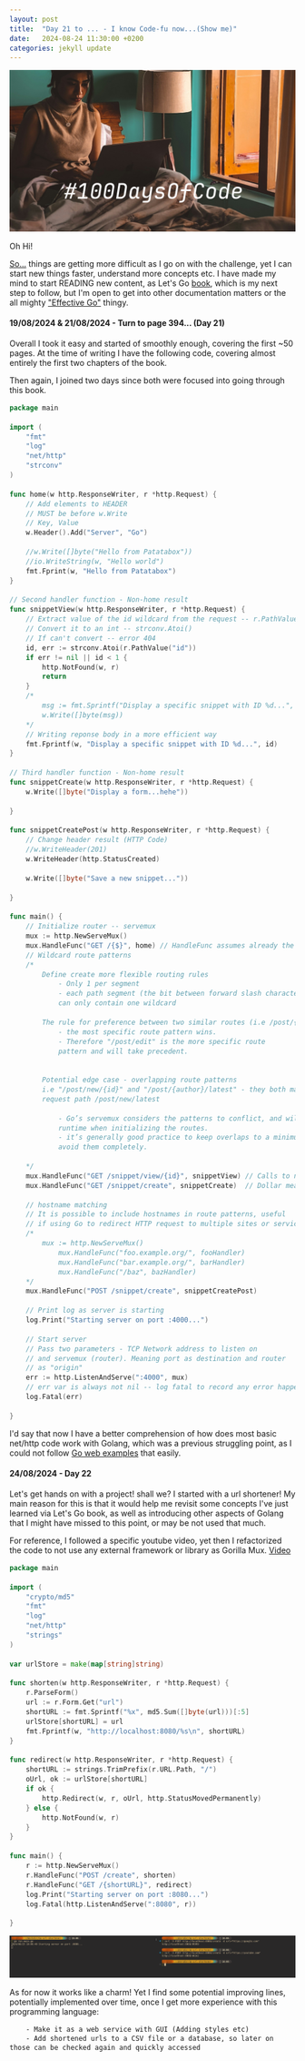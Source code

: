 ```yaml
---
layout: post
title:  "Day 21 to ... - I know Code-fu now...(Show me)"
date:   2024-08-24 11:30:00 +0200
categories: jekyll update
---
```


![custom header](https://raw.githubusercontent.com/Akirapearl/jekyll_blog/main/assets/images/C0mP_Mac.png)

Oh Hi!

[So...](https://www.youtube.com/watch?v=0YhJxJZOWBw) things are getting more difficult as I go on with the challenge, yet I can start new things faster, understand more concepts etc. I have made my mind to start READING new content, as Let's Go [book](https://lets-go.alexedwards.net/), which is my next step to follow, but I'm open to get into other documentation matters or the all mighty ["Effective Go"](https://go.dev/doc/effective_go) thingy.

#### 19/08/2024 & 21/08/2024 - Turn to page 394... (Day 21)

Overall I took it easy and started of smoothly enough, covering the first ~50 pages. At the time of writing I have the following code, covering almost entirely the first two chapters of the book.

Then again, I joined two days since both were focused into going through this book.

```go
package main

import (
	"fmt"
	"log"
	"net/http"
	"strconv"
)

func home(w http.ResponseWriter, r *http.Request) {
	// Add elements to HEADER
	// MUST be before w.Write
	// Key, Value
	w.Header().Add("Server", "Go")

	//w.Write([]byte("Hello from Patatabox"))
	//io.WriteString(w, "Hello world")
	fmt.Fprint(w, "Hello from Patatabox")
}

// Second handler function - Non-home result
func snippetView(w http.ResponseWriter, r *http.Request) {
	// Extract value of the id wildcard from the request -- r.PathValue()
	// Convert it to an int -- strconv.Atoi()
	// If can't convert -- error 404
	id, err := strconv.Atoi(r.PathValue("id"))
	if err != nil || id < 1 {
		http.NotFound(w, r)
		return
	}
	/*
		msg := fmt.Sprintf("Display a specific snippet with ID %d...", id)
		w.Write([]byte(msg))
	*/
	// Writing reponse body in a more efficient way
	fmt.Fprintf(w, "Display a specific snippet with ID %d...", id)
}

// Third handler function - Non-home result
func snippetCreate(w http.ResponseWriter, r *http.Request) {
	w.Write([]byte("Display a form...hehe"))

}

func snippetCreatePost(w http.ResponseWriter, r *http.Request) {
	// Change header result (HTTP Code)
	//w.WriteHeader(201)
	w.WriteHeader(http.StatusCreated)

	w.Write([]byte("Save a new snippet..."))

}

func main() {
	// Initialize router -- servemux
	mux := http.NewServeMux()
	mux.HandleFunc("GET /{$}", home) // HandleFunc assumes already the pass of a ResponseWritter and a Request
	// Wildcard route patterns
	/*
		Define create more flexible routing rules
			- Only 1 per segment
			- each path segment (the bit between forward slash characters)
			can only contain one wildcard

		The rule for preference between two similar routes (i.e /post/{id} - /post/edit)
		 	- the most specific route pattern wins.
			- Therefore "/post/edit" is the more specific route
			pattern and will take precedent.


		Potential edge case - overlapping route patterns
		i.e "/post/new/{id}" and "/post/{author}/latest" - they both match the
		request path /post/new/latest

			- Go’s servemux considers the patterns to conflict, and will panic at
			runtime when initializing the routes.
			- it’s generally good practice to keep overlaps to a minimum or
			avoid them completely.

	*/
	mux.HandleFunc("GET /snippet/view/{id}", snippetView) // Calls to non home/root results
	mux.HandleFunc("GET /snippet/create", snippetCreate)  // Dollar means match a single slash, followed by nothing else

	// hostname matching
	// It is possible to include hostnames in route patterns, useful
	// if using Go to redirect HTTP request to multiple sites or services
	/*
		mux := http.NewServeMux()
			mux.HandleFunc("foo.example.org/", fooHandler)
			mux.HandleFunc("bar.example.org/", barHandler)
			mux.HandleFunc("/baz", bazHandler)
	*/
	mux.HandleFunc("POST /snippet/create", snippetCreatePost)

	// Print log as server is starting
	log.Print("Starting server on port :4000...")

	// Start server
	// Pass two parameters - TCP Network address to listen on
	// and servemux (router). Meaning port as destination and router
	// as "origin"
	err := http.ListenAndServe(":4000", mux)
	// err var is always not nil -- log fatal to record any error happening
	log.Fatal(err)

}

```

I'd say that now I have a better comprehension of how does most basic net/http code work with Golang, which was a previous struggling point, as I could not follow [Go web examples](https://gowebexamples.com/) that easily.


#### 24/08/2024 - Day 22

Let's get hands on with a project! shall we? I started with a url shortener! My main reason for this is that it would help me revisit some concepts I've just learned via Let's Go book, as well as introducing other aspects of Golang that I might have missed to this point, or may be not used that much.

For reference, I followed a specific youtube video, yet then I refactorized the code to not use any external framework or library as Gorilla Mux. [Video](https://www.youtube.com/watch?v=HBirbA5-xiA)

```go
package main

import (
	"crypto/md5"
	"fmt"
	"log"
	"net/http"
	"strings"
)

var urlStore = make(map[string]string)

func shorten(w http.ResponseWriter, r *http.Request) {
	r.ParseForm()
	url := r.Form.Get("url")
	shortURL := fmt.Sprintf("%x", md5.Sum([]byte(url)))[:5]
	urlStore[shortURL] = url
	fmt.Fprintf(w, "http://localhost:8080/%s\n", shortURL)
}

func redirect(w http.ResponseWriter, r *http.Request) {
	shortURL := strings.TrimPrefix(r.URL.Path, "/")
	oUrl, ok := urlStore[shortURL]
	if ok {
		http.Redirect(w, r, oUrl, http.StatusMovedPermanently)
	} else {
		http.NotFound(w, r)
	}
}

func main() {
	r := http.NewServeMux()
	r.HandleFunc("POST /create", shorten)
	r.HandleFunc("GET /{shortURL}", redirect)
	log.Print("Starting server on port :8080...")
	log.Fatal(http.ListenAndServe(":8080", r))

}
```


![functioning code](https://raw.githubusercontent.com/Akirapearl/jekyll_blog/main/assets/images/url_short.png)

As for now it works like a charm! Yet I find some potential improving lines, potentially implemented over time, once I get more experience with this programming language:

```
	- Make it as a web service with GUI (Adding styles etc)
	- Add shortened urls to a CSV file or a database, so later on those can be checked again and quickly accessed
```

